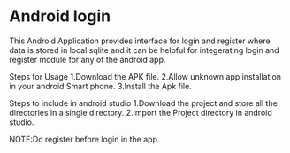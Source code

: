 # Android login
This Android Application provides interface for login and register where data is stored in local sqlite and it can be helpful for integerating login and register module for any of the android app.

Steps for Usage
     1.Download the APK file.
     2.Allow unknown app installation in your android Smart phone.
    3.Install the Apk file.


Steps to include in android studio
   1.Download the project and store all the directories in a single directory.
   2.Import the Project directory in android studio.

NOTE:Do register before login in the app.

